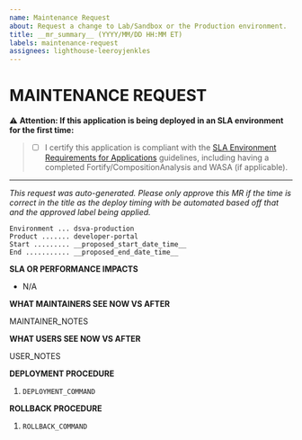 ```yaml
---
name: Maintenance Request
about: Request a change to Lab/Sandbox or the Production environment.
title: __mr_summary__ (YYYY/MM/DD HH:MM ET)
labels: maintenance-request
assignees: lighthouse-leeroyjenkles
---
```


# MAINTENANCE REQUEST

⚠️ **Attention: If this application is being deployed in an SLA environment for the first time:**

> - [ ] I certify this application is compliant with the [SLA Environment Requirements for Applications](https://community.max.gov/display/VAExternal/SLA+Environment+Requirements+for+Applications) guidelines, including having a completed Fortify/CompositionAnalysis and WASA (if applicable).

---

_This request was auto-generated. Please only approve this MR if the time is correct in the title as the deploy timing with be automated based off that and the approved label being applied._

```
Environment ... dsva-production
Product ....... developer-portal
Start ......... __proposed_start_date_time__
End ........... __proposed_end_date_time__
```

**SLA OR PERFORMANCE IMPACTS**

<!-- Is this change expected to temporarily cause product outages or impact its performance? Enter "N/A" if not applicable. -->

- N/A

**WHAT MAINTAINERS SEE NOW VS AFTER**

<!-- Describe the initial state vs the final state of the product after the updates. For an application, this could be current version vs future version. -->

MAINTAINER_NOTES

**WHAT USERS SEE NOW VS AFTER**

<!-- Describe how this maintenance will impact end-users of the product. -->

USER_NOTES

**DEPLOYMENT PROCEDURE**

<!-- List the deployment steps you will follow in this MR. -->

1. `DEPLOYMENT_COMMAND`

**ROLLBACK PROCEDURE**

<!-- List the rollback steps you will follow in this MR. -->

1. `ROLLBACK_COMMAND`
